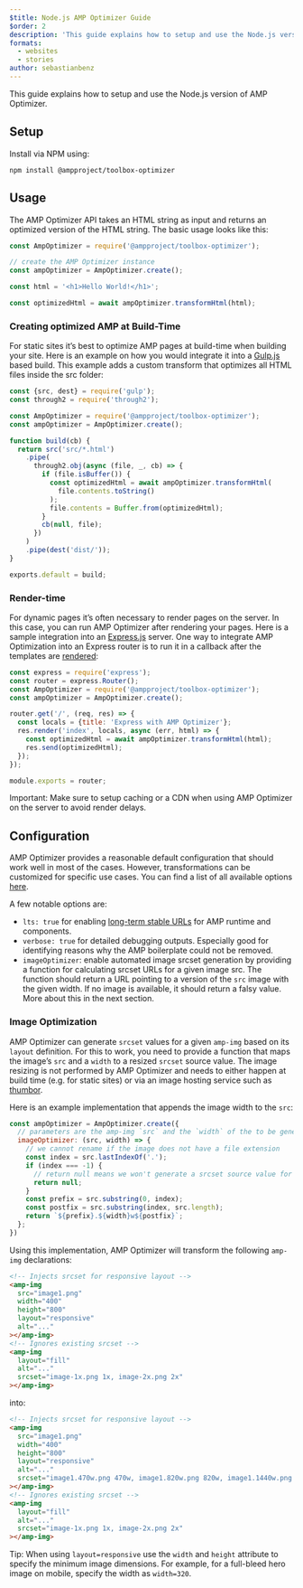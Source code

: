 ```yaml
---
$title: Node.js AMP Optimizer Guide
$order: 2
description: 'This guide explains how to setup and use the Node.js version of AMP Optimizer.'
formats:
  - websites
  - stories
author: sebastianbenz
---
```


This guide explains how to setup and use the Node.js version of AMP Optimizer.

## Setup

Install via NPM using:

```shell
npm install @ampproject/toolbox-optimizer
```

## Usage

The AMP Optimizer API takes an HTML string as input and returns an optimized version of the HTML string. The basic usage looks like this:

```js
const AmpOptimizer = require('@ampproject/toolbox-optimizer');

// create the AMP Optimizer instance
const ampOptimizer = AmpOptimizer.create();

const html = '<h1>Hello World!</h1>';

const optimizedHtml = await ampOptimizer.transformHtml(html);
```

### Creating optimized AMP at Build-Time

For static sites it’s best to optimize AMP pages at build-time when building your site. Here is an example on how you would integrate it into a [Gulp.js](https://gulpjs.com/) based build. This example adds a custom transform that optimizes all HTML files inside the src folder:

```js
const {src, dest} = require('gulp');
const through2 = require('through2');

const AmpOptimizer = require('@ampproject/toolbox-optimizer');
const ampOptimizer = AmpOptimizer.create();

function build(cb) {
  return src('src/*.html')
    .pipe(
      through2.obj(async (file, _, cb) => {
        if (file.isBuffer()) {
          const optimizedHtml = await ampOptimizer.transformHtml(
            file.contents.toString()
          );
          file.contents = Buffer.from(optimizedHtml);
        }
        cb(null, file);
      })
    )
    .pipe(dest('dist/'));
}

exports.default = build;
```

### Render-time

For dynamic pages it’s often necessary to render pages on the server. In this case, you can run AMP Optimizer after rendering your pages. Here is a sample integration into an [Express.js](https://expressjs.com/) server. One way to integrate AMP Optimization into an Express router is to run it in a callback after the templates are [rendered](https://expressjs.com/en/api.html#app.render):

```js
const express = require('express');
const router = express.Router();
const AmpOptimizer = require('@ampproject/toolbox-optimizer');
const ampOptimizer = AmpOptimizer.create();

router.get('/', (req, res) => {
  const locals = {title: 'Express with AMP Optimizer'};
  res.render('index', locals, async (err, html) => {
    const optimizedHtml = await ampOptimizer.transformHtml(html);
    res.send(optimizedHtml);
  });
});

module.exports = router;
```

Important: Make sure to setup caching or a CDN when using AMP Optimizer on the server to avoid render delays.

## Configuration

AMP Optimizer provides a reasonable default configuration that should work well in most of the cases. However, transformations can be customized for specific use cases. You can find a list of all available options [here](https://github.com/ampproject/amp-toolbox/tree/main/packages/optimizer#options).

A few notable options are:

- `lts: true` for enabling [long-term stable URLs](https://github.com/ampproject/amphtml/blob/main/docs/lts-release.md) for AMP runtime and components.
- `verbose: true` for detailed debugging outputs. Especially good for identifying reasons why the AMP boilerplate could not be removed.
- `imageOptimizer`: enable automated image srcset generation by providing a function for calculating srcset URLs for a given image src. The function should return a URL pointing to a version of the `src` image with the given width. If no image is available, it should return a falsy value. More about this in the next section.

### Image Optimization

AMP Optimizer can generate `srcset` values for a given `amp-img` based on its `layout` definition. For this to work, you need to provide a function that maps the image’s `src` and a `width` to a resized `srcset` source value. The image resizing is not performed by AMP Optimizer and needs to either happen at build time (e.g. for static sites) or via an image hosting service such as [thumbor](https://github.com/thumbor/thumbor).

Here is an example implementation that appends the image width to the `src`:

```js
const ampOptimizer = AmpOptimizer.create({
  // parameters are the amp-img `src` and the `width` of the to be generated srcset source value
  imageOptimizer: (src, width) => {
    // we cannot rename if the image does not have a file extension
    const index = src.lastIndexOf('.');
    if (index === -1) {
      // return null means we won't generate a srcset source value for this width
      return null;
    }
    const prefix = src.substring(0, index);
    const postfix = src.substring(index, src.length);
    return `${prefix}.${width}w${postfix}`;
  };
})
```

Using this implementation, AMP Optimizer will transform the following `amp-img` declarations:

```html
<!-- Injects srcset for responsive layout -->
<amp-img
  src="image1.png"
  width="400"
  height="800"
  layout="responsive"
  alt="..."
></amp-img>
<!-- Ignores existing srcset -->
<amp-img
  layout="fill"
  alt="..."
  srcset="image-1x.png 1x, image-2x.png 2x"
></amp-img>
```

into:

```html
<!-- Injects srcset for responsive layout -->
<amp-img
  src="image1.png"
  width="400"
  height="800"
  layout="responsive"
  alt="..."
  srcset="image1.470w.png 470w, image1.820w.png 820w, image1.1440w.png 1440w"
></amp-img>
<!-- Ignores existing srcset -->
<amp-img
  layout="fill"
  alt="..."
  srcset="image-1x.png 1x, image-2x.png 2x"
></amp-img>
```

Tip: When using `layout=responsive` use the `width` and `height` attribute to specify the minimum image dimensions. For example, for a full-bleed hero image on mobile, specify the width as `width=320`.
